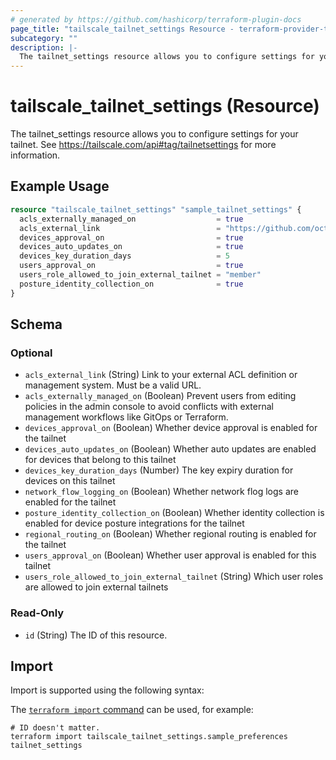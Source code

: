 ```yaml
---
# generated by https://github.com/hashicorp/terraform-plugin-docs
page_title: "tailscale_tailnet_settings Resource - terraform-provider-tailscale"
subcategory: ""
description: |-
  The tailnet_settings resource allows you to configure settings for your tailnet. See https://tailscale.com/api#tag/tailnetsettings for more information.
---
```


# tailscale_tailnet_settings (Resource)

The tailnet_settings resource allows you to configure settings for your tailnet. See https://tailscale.com/api#tag/tailnetsettings for more information.

## Example Usage

```terraform
resource "tailscale_tailnet_settings" "sample_tailnet_settings" {
  acls_externally_managed_on                  = true
  acls_external_link                          = "https://github.com/octocat/Hello-World"
  devices_approval_on                         = true
  devices_auto_updates_on                     = true
  devices_key_duration_days                   = 5
  users_approval_on                           = true
  users_role_allowed_to_join_external_tailnet = "member"
  posture_identity_collection_on              = true
}
```

<!-- schema generated by tfplugindocs -->
## Schema

### Optional

- `acls_external_link` (String) Link to your external ACL definition or management system. Must be a valid URL.
- `acls_externally_managed_on` (Boolean) Prevent users from editing policies in the admin console to avoid conflicts with external management workflows like GitOps or Terraform.
- `devices_approval_on` (Boolean) Whether device approval is enabled for the tailnet
- `devices_auto_updates_on` (Boolean) Whether auto updates are enabled for devices that belong to this tailnet
- `devices_key_duration_days` (Number) The key expiry duration for devices on this tailnet
- `network_flow_logging_on` (Boolean) Whether network flog logs are enabled for the tailnet
- `posture_identity_collection_on` (Boolean) Whether identity collection is enabled for device posture integrations for the tailnet
- `regional_routing_on` (Boolean) Whether regional routing is enabled for the tailnet
- `users_approval_on` (Boolean) Whether user approval is enabled for this tailnet
- `users_role_allowed_to_join_external_tailnet` (String) Which user roles are allowed to join external tailnets

### Read-Only

- `id` (String) The ID of this resource.

## Import

Import is supported using the following syntax:

The [`terraform import` command](https://developer.hashicorp.com/terraform/cli/commands/import) can be used, for example:

```shell
# ID doesn't matter.
terraform import tailscale_tailnet_settings.sample_preferences tailnet_settings
```
